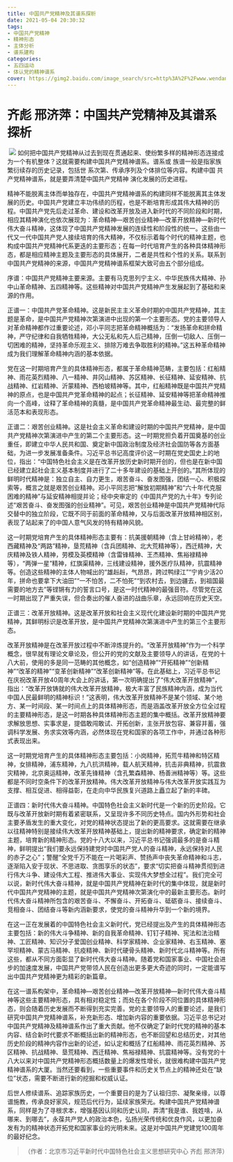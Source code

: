 ```yaml
---
title: 中国共产党精神及其谱系探析
date: 2021-05-04 20:30:32
tags:
- 中国共产党精神
- 精神形态
- 主体分析
- 谱系建构
categories:
- 五四运动
- 体认党的精神谱系
cover: https://gimg2.baidu.com/image_search/src=http%3A%2F%2Fwww.wendangwang.com%2Fpic%2F41b682aa95388e89b21b5b1d7fad22ab751eb677%2F1-810-jpg_6-1440-0-0-1440.jpg&refer=http%3A%2F%2Fwww.wendangwang.com&app=2002&size=f9999,10000&q=a80&n=0&g=0n&fmt=jpeg?sec=1623251246&t=8fe319fd0d2490d52dc47d1e367d7c3b
---
```


# 齐彪 邢济萍：中国共产党精神及其谱系探析

​		![](中国共产党精神及其谱系探析.jpg)
		如何把中国共产党精神从过去到现在贯通起来、使纷繁多样的精神形态连接成为一个有机整体？这就需要构建中国共产党精神谱系。谱系或 族谱一般是指家族繁衍续存的历史记录，包括世 系次第、传承序列及个体排位等内容。构建中国 共产党精神谱系，就是要弄清楚中国共产党精神 演化发展的历史进程。

精神不能脱离主体而单独存在，中国共产党精神谱系的构建同样不能脱离其主体发展的历史。中国共产党建立丰功伟绩的历程，也是不断培育形成其伟大精神的历程。中国共产党先后走过革命、建设和改革开放及进入新时代的不同阶段和时期，相应其精神演化也依次展现为：革命精神—艰苦创业精神—改革开放精神—新时代伟大奋斗精神，这体现了中国共产党精神发展的连续性和阶段性的统一。这些由一代又一代中国共产党人接续培育的伟大精神，不仅标示着每个时代的精神主题，也构成中国共产党精神代系更迭的主要形态；在每一时代培育产生的各种具体精神形态，都是相应精神主题及主要形态的具体展开，二者是共性和个性的关系。联系到中国共产党精神的来源，中国共产党精神谱系框架大致可由五个部分组成。

序谱：中国共产党精神主要来源。主要有马克思列宁主义、中华民族伟大精神、孙中山革命精神、五四精神等。这些精神对中国共产党精神产生发展起到了基础和来源的作用。

正谱一：中国共产党革命精神。这是新民主主义革命时期的中国共产党精神，其主题是革命，是中国共产党精神次第演进中出现的第一个主要形态。党的主要领导人对革命精神都作过重要论述，邓小平同志把革命精神概括为：“发扬革命和拼命精神，严守纪律和自我牺牲精神，大公无私和先人后己精神，压倒一切敌人、压倒一切困难的精神，坚持革命乐观主义、排除万难去争取胜利的精神。”这五种革命精神成为我们理解革命精神内涵的基本依据。

党在这一时期培育产生的具体精神形态，都属于革命精神范畴，主要包括：红船精神、雨花英烈精神、八一精神、井冈山精神、苏区精神、长征精神、延安精神、抗战精神、红岩精神、沂蒙精神、西柏坡精神等。其中，红船精神既是中国共产党精神的原点，也是中国共产党革命精神的起点；长征精神、延安精神等把革命精神推向一个高峰，诠释了革命精神的真髓，是中国共产党革命精神最生动、最完整的鲜活范本和表现形态。

正谱二：艰苦创业精神。这是社会主义革命和建设时期的中国共产党精神，是中国共产党精神次第演进中产生的第二个主要形态。这一时期党担负着开国奠基的创业重任，即建立中华人民共和国、奠定新中国政治制度及经济社会国防等各方面基础，为进一步发展准备条件。习近平总书记高度评价这一时期在党史国史上的地位，指出：“中国特色社会主义是在改革开放历史新时期开创的，但也是在新中国已经建立起社会主义基本制度并进行了二十多年建设的基础上开创的。”其所体现的鲜明时代精神是：独立自主、自力更生，艰苦奋斗、奋发图强，团结一心、积极探索等，概言之就是艰苦创业精神。邓小平同志把“解放初期精神”和“六十年代克服困难的精神”与延安精神相提并论；经中央审定的《中国共产党的九十年》专列论述“艰苦奋斗、奋发图强的创业精神”。可见，艰苦创业精神是中国共产党精神代际交替中的独立阶段，它既不同于前面的革命精神，又与后面改革开放精神相区别，表现了站起来了的中国人意气风发的特有精神风貌。

这一时期党培育产生的具体精神形态主要有：抗美援朝精神（含上甘岭精神），老西藏精神及“两路”精神，垦荒精神（含兵团精神、北大荒精神等），西迁精神，大庆精神及铁人精神，劳模及英模精神（含雷锋精神、王杰精神、焦裕禄精神等），“两弹一星”精神，红旗渠精神，三线建设精神，援外医疗队精神，抗震精神等。创造这些精神的主体人物喊出的“雄赳赳，气昂昂，跨过鸭绿江”“宁肯少活20年，拼命也要拿下大油田”“一不怕苦，二不怕死”“到农村去，到边疆去，到祖国最需要的地方去”等铿锵有力的誓言口号，是这一时代精神的最强音符。尽管党在这一时期出现了严重失误，但合奏出的催人奋进的战曲乐章，永远回响在历史天空。

正谱三：改革开放精神。这是改革开放和社会主义现代化建设新时期的中国共产党精神，其鲜明标识是改革开放，是中国共产党精神次第演进中产生的第三个主要形态。

改革开放精神是在改革开放过程中不断淬炼提升的。“改革开放精神”作为一个科学概念，很早就有理论文章论及，但公开的党的文献及主要领导人的讲话，在党的十八大前，使用的多是同一范畴的其他概念，如“创造精神”“开拓精神”“创新精神”“改革的精神”“变革创新精神”“改革创新精神”等。在此基础上，习近平总书记在庆祝改革开放40周年大会上的讲话，第一次明确提出了“伟大改革开放精神”，指出：“改革开放铸就的伟大改革开放精神，极大丰富了民族精神内涵，成为当代中国人民最鲜明的精神标识！”这表明，伟大改革开放精神不是某个领域、某个地方、某一时间段、某一时间点上的具体精神形态，而是涵盖改革开放全方位全过程的主要精神形态，是这一时期各种具体精神形态主题的集中概括。改革开放精神要求解放思想、实事求是，提倡敢闯敢试、开拓创新，主张开放包容、兼容并蓄，强调科学发展、务求实效等内涵，必然体现在党和国家的各项工作中，并通过各种形式表现出来。

这一时期党培育产生的具体精神形态主要包括：小岗精神，拓荒牛精神和特区精神，女排精神，浦东精神，九八抗洪精神，载人航天精神，抗击非典精神，抗震救灾精神，北京奥运精神，改革先锋精神（含孔繁森精神、杨善洲精神等）等。这些都是不同时空条件下的改革开放精神。伟大改革开放精神与伟大改革开放实践互为支撑、相互促进、相得益彰，在走向中华民族复兴道路上矗立起了新的丰碑。

正谱四：新时代伟大奋斗精神。中国特色社会主义新时代是一个新的历史阶段。它既与改革开放新时期有着紧密联系，又呈现许多不同历史特点。国内外形势和社会主要矛盾发生的重大变化，对党的精神状态提出了新的更高要求。这就需要在继承以往精神特别是接续伟大改革开放精神基础上，提出新的精神要求，确定新的精神主题，培育新的精神形态。党的十八大以来，习近平总书记强调最多的是奋斗精神，鲜明提出“我们要永远保持建党时中国共产党人的奋斗精神，永远保持对人民的赤子之心”；警醒“全党千万不能在一片喝彩声、赞扬声中丧失革命精神和斗志，逐渐陷入安于现状、不思进取、贪图享乐的状态”，要求“切实把奋斗精神贯彻到进行伟大斗争、建设伟大工程、推进伟大事业、实现伟大梦想全过程”。我们完全可以说，新时代伟大奋斗精神，就是中国共产党精神在新时代的集中体现，就是新时代中国共产党精神的主题，就是中国共产党精神次第演化中的最新主要形态。新时代伟大奋斗精神所包含的艰苦奋斗、不懈奋斗、开拓奋斗、砥砺奋斗、接续奋斗、竞相奋斗、团结奋斗等新内涵新要求，使党的奋斗精神升华到一个新的境界。

在这一正在发展着的中国特色社会主义新时代，党已经提出及产生的具体精神形态主要包括：新的伟大斗争精神、新的自我革命精神、钉钉子精神、宪法和法治精神、工匠精神、知识分子爱国创业精神、科学家精神、企业家精神、右玉精神、塞罕坝精神、蒙古马精神、抗疫精神、新时代硬骨头精神、新时代北斗精神等。所有这些，都从不同方面彰显了新时代伟大奋斗精神。随着党和国家事业、中国社会进步的加速度发展，中国共产党带领人民在创造出更多更大奇迹的同时，一定能谱写出中国共产党精神更为精彩的新篇章。

在这一谱系构架中，革命精神—艰苦创业精神—改革开放精神—新时代伟大奋斗精神等这些主要精神形态，具有相对稳定性；而处在各个阶段不同位置的具体精神形态，则会随着历史发展而不断得到充实完善。党的主要领导人的重要论述，是我们研究中国共产党精神谱系，补充新形态、增加新内容的重要依据。习近平总书记对中国共产党精神及精神谱系作出了重大贡献。他不仅确定了新时代党的精神的基本内容、结合新时代要求不断概括出新的精神形态，也不断回望和总结历史，对其他历史阶段的精神内容作出新的论述，如认定和概括了红船精神、雨花英烈精神、苏区精神、抗战精神、垦荒精神、西迁精神、焦裕禄精神、抗震精神等。没有党的十八大以来对中国共产党精神形态概括数量上的爆发性增长，就很难构建中国共产党精神谱系的大厦。当然还要看到，一些重要事件和历史关节点上的精神还处在“缺位”状态，需要不断进行新的挖掘和权威认证。

后世人修续谱系、追踪家族历史，一个重要目的是为了认祖归宗、凝聚亲缘，以尊谱施教，传承良好家风，规范后代行为，延续家族荣光。构建中国共产党精神谱系，同样是为了寻根求本，增强基因认同和历史认同，弄清“我是谁、我姓啥，从哪来、到哪去”，永葆共产党人的政治本色，弘扬光荣传统和优良作风，以更加奋发有为的精神状态开拓党和国家事业的光明未来。这是对中国共产党建党100周年的最好纪念。

> （作者：北京市习近平新时代中国特色社会主义思想研究中心 齐彪 邢济萍）